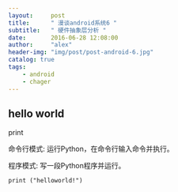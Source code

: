 ```yaml
---
layout:     post
title:      " 漫谈android系统6 "
subtitle:   " 硬件抽象层分析 "
date:       2016-06-28 12:08:00
author:     "alex"
header-img: "img/post/post-android-6.jpg"
catalog: true
tags:
    - android
    - chager
---
```


##  hello world

print

命令行模式: 运行Python，在命令行输入命令并执行。

程序模式: 写一段Python程序并运行。

```
print ("helloworld!")
```
